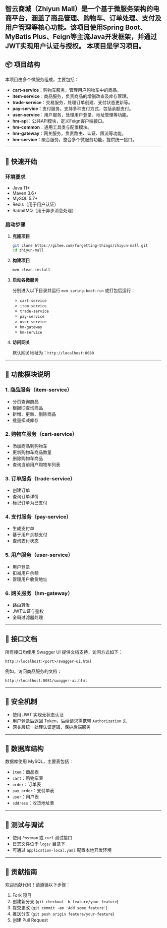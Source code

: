 智云商城（Zhiyun Mall）是一个基于微服务架构的电商平台，涵盖了商品管理、购物车、订单处理、支付及用户管理等核心功能。该项目使用Spring Boot、MyBatis Plus、Feign等主流Java开发框架，并通过JWT实现用户认证与授权。
本项目是学习项目。
---

## 📦 项目结构

本项目由多个微服务组成，主要包括：

- **cart-service**：购物车服务，管理用户购物车中的商品。
- **item-service**：商品服务，负责商品的增删改查及库存管理。
- **trade-service**：交易服务，处理订单创建、支付状态更新等。
- **pay-service**：支付服务，支持多种支付方式，包括余额支付。
- **user-service**：用户服务，处理用户登录、地址管理等功能。
- **hm-api**：公共API模块，定义Feign客户端接口。
- **hm-common**：通用工具类与配置模块。
- **hm-gateway**：网关服务，负责路由、认证、限流等功能。
- **hm-service**：聚合服务，整合多个微服务功能，提供统一接口。

---

## 🚀 快速开始

### 环境要求

- Java 11+
- Maven 3.6+
- MySQL 5.7+
- Redis（用于用户认证）
- RabbitMQ（用于异步消息处理）

### 启动步骤

1. **克隆项目**

   ```bash
   git clone https://gitee.com/forgetting-things/zhiyun-mall.git
   cd zhiyun-mall
   ```

2. **构建项目**

   ```bash
   mvn clean install
   ```

3. **启动各微服务**

   分别进入以下目录并运行 `mvn spring-boot:run` 或打包后运行：

   - `cart-service`
   - `item-service`
   - `trade-service`
   - `pay-service`
   - `user-service`
   - `hm-gateway`
   - `hm-service`

4. **访问网关**

   默认网关地址为：`http://localhost:8080`

---

## 🧩 功能模块说明

### 1. 商品服务（item-service）

- 分页查询商品
- 根据ID查询商品
- 新增、更新、删除商品
- 批量扣减库存

### 2. 购物车服务（cart-service）

- 添加商品到购物车
- 更新购物车商品数量
- 删除购物车商品
- 查询当前用户购物车列表

### 3. 订单服务（trade-service）

- 创建订单
- 查询订单详情
- 标记订单为已支付

### 4. 支付服务（pay-service）

- 生成支付单
- 基于用户余额支付
- 查询支付状态

### 5. 用户服务（user-service）

- 用户登录
- 扣减用户余额
- 管理用户收货地址

### 6. 网关服务（hm-gateway）

- 路由转发
- JWT认证与鉴权
- 全局过滤器处理

---

## 📝 接口文档

所有接口均使用 Swagger UI 提供文档支持，访问方式如下：

```
http://localhost:<port>/swagger-ui.html
```

例如，访问商品服务的文档：

```
http://localhost:8081/swagger-ui.html
```

---

## 🔐 安全机制

- 使用 JWT 实现无状态认证
- 用户登录后返回 Token，后续请求需携带 `Authorization` 头
- 网关层统一处理认证逻辑，保护后端服务

---

## 📁 数据库结构

数据库使用 MySQL，主要表包括：

- `item`：商品表
- `cart`：购物车表
- `order`：订单表
- `pay_order`：支付单表
- `user`：用户表
- `address`：收货地址表

---

## 🧪 测试与调试

- 使用 `Postman` 或 `curl` 测试接口
- 日志文件位于 `logs/` 目录下
- 可通过 `application-local.yaml` 配置本地开发环境

---

## 🤝 贡献指南

欢迎贡献代码！请遵循以下步骤：

1. Fork 项目
2. 创建新分支 (`git checkout -b feature/your-feature`)
3. 提交更改 (`git commit -am 'Add some feature'`)
4. 推送分支 (`git push origin feature/your-feature`)
5. 创建 Pull Request
